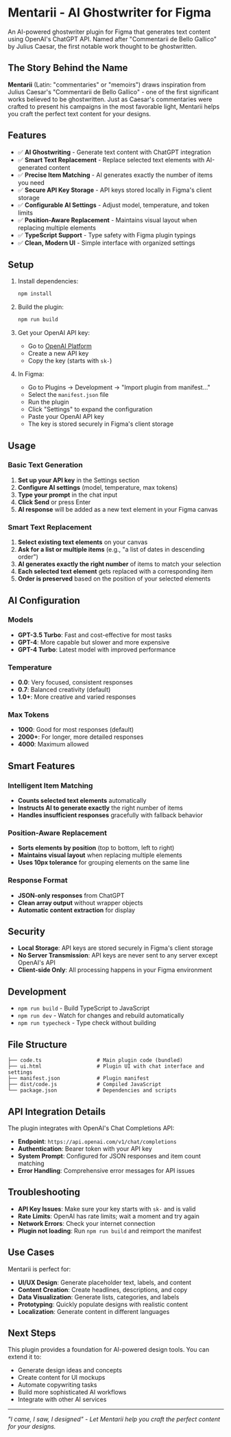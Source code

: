 # Mentarii - AI Ghostwriter for Figma

An AI-powered ghostwriter plugin for Figma that generates text content using OpenAI's ChatGPT API. Named after "Commentarii de Bello Gallico" by Julius Caesar, the first notable work thought to be ghostwritten.

## The Story Behind the Name

**Mentarii** (Latin: "commentaries" or "memoirs") draws inspiration from Julius Caesar's "Commentarii de Bello Gallico" - one of the first significant works believed to be ghostwritten. Just as Caesar's commentaries were crafted to present his campaigns in the most favorable light, Mentarii helps you craft the perfect text content for your designs.

## Features

- ✅ **AI Ghostwriting** - Generate text content with ChatGPT integration
- ✅ **Smart Text Replacement** - Replace selected text elements with AI-generated content
- ✅ **Precise Item Matching** - AI generates exactly the number of items you need
- ✅ **Secure API Key Storage** - API keys stored locally in Figma's client storage
- ✅ **Configurable AI Settings** - Adjust model, temperature, and token limits
- ✅ **Position-Aware Replacement** - Maintains visual layout when replacing multiple elements
- ✅ **TypeScript Support** - Type safety with Figma plugin typings
- ✅ **Clean, Modern UI** - Simple interface with organized settings

## Setup

1. Install dependencies:
   ```bash
   npm install
   ```

2. Build the plugin:
   ```bash
   npm run build
   ```

3. Get your OpenAI API key:
   - Go to [OpenAI Platform](https://platform.openai.com/api-keys)
   - Create a new API key
   - Copy the key (starts with `sk-`)

4. In Figma:
   - Go to Plugins → Development → "Import plugin from manifest..."
   - Select the `manifest.json` file
   - Run the plugin
   - Click "Settings" to expand the configuration
   - Paste your OpenAI API key
   - The key is stored securely in Figma's client storage

## Usage

### Basic Text Generation
1. **Set up your API key** in the Settings section
2. **Configure AI settings** (model, temperature, max tokens)
3. **Type your prompt** in the chat input
4. **Click Send** or press Enter
5. **AI response** will be added as a new text element in your Figma canvas

### Smart Text Replacement
1. **Select existing text elements** on your canvas
2. **Ask for a list or multiple items** (e.g., "a list of dates in descending order")
3. **AI generates exactly the right number** of items to match your selection
4. **Each selected text element** gets replaced with a corresponding item
5. **Order is preserved** based on the position of your selected elements

## AI Configuration

### Models
- **GPT-3.5 Turbo**: Fast and cost-effective for most tasks
- **GPT-4**: More capable but slower and more expensive
- **GPT-4 Turbo**: Latest model with improved performance

### Temperature
- **0.0**: Very focused, consistent responses
- **0.7**: Balanced creativity (default)
- **1.0+**: More creative and varied responses

### Max Tokens
- **1000**: Good for most responses (default)
- **2000+**: For longer, more detailed responses
- **4000**: Maximum allowed

## Smart Features

### Intelligent Item Matching
- **Counts selected text elements** automatically
- **Instructs AI to generate exactly** the right number of items
- **Handles insufficient responses** gracefully with fallback behavior

### Position-Aware Replacement
- **Sorts elements by position** (top to bottom, left to right)
- **Maintains visual layout** when replacing multiple elements
- **Uses 10px tolerance** for grouping elements on the same line

### Response Format
- **JSON-only responses** from ChatGPT
- **Clean array output** without wrapper objects
- **Automatic content extraction** for display

## Security

- **Local Storage**: API keys are stored securely in Figma's client storage
- **No Server Transmission**: API keys are never sent to any server except OpenAI's API
- **Client-side Only**: All processing happens in your Figma environment

## Development

- `npm run build` - Build TypeScript to JavaScript
- `npm run dev` - Watch for changes and rebuild automatically
- `npm run typecheck` - Type check without building

## File Structure

```
├── code.ts                  # Main plugin code (bundled)
├── ui.html                  # Plugin UI with chat interface and settings
├── manifest.json            # Plugin manifest
├── dist/code.js             # Compiled JavaScript
└── package.json             # Dependencies and scripts
```

## API Integration Details

The plugin integrates with OpenAI's Chat Completions API:

- **Endpoint**: `https://api.openai.com/v1/chat/completions`
- **Authentication**: Bearer token with your API key
- **System Prompt**: Configured for JSON responses and item count matching
- **Error Handling**: Comprehensive error messages for API issues

## Troubleshooting

- **API Key Issues**: Make sure your key starts with `sk-` and is valid
- **Rate Limits**: OpenAI has rate limits; wait a moment and try again
- **Network Errors**: Check your internet connection
- **Plugin not loading**: Run `npm run build` and reimport the manifest

## Use Cases

Mentarii is perfect for:
- **UI/UX Design**: Generate placeholder text, labels, and content
- **Content Creation**: Create headlines, descriptions, and copy
- **Data Visualization**: Generate lists, categories, and labels
- **Prototyping**: Quickly populate designs with realistic content
- **Localization**: Generate content in different languages

## Next Steps

This plugin provides a foundation for AI-powered design tools. You can extend it to:
- Generate design ideas and concepts
- Create content for UI mockups
- Automate copywriting tasks
- Build more sophisticated AI workflows
- Integrate with other AI services

---

*"I came, I saw, I designed" - Let Mentarii help you craft the perfect content for your designs.* 
